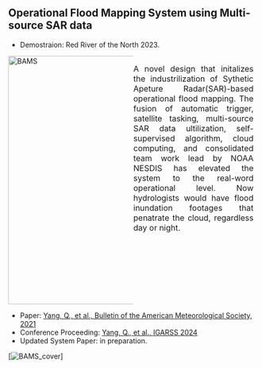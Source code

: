 ## Operational Flood Mapping System using Multi-source SAR data
- Demostraion: Red River of the North 2023.
 <div style="display: flex; flex-direction: row; justify-content: space-between;">
   <div style="width: 50%; margin-top: 0px;"> <!-- Set width to 60% for the figure -->
    <a>
      <img src="../images/MultiSAR_Flood_Maps.gif" alt="BAMS" width="500" style="display: block; margin: 0 auto;"> <!-- Adjust width for larger figure -->
    </a>
  </div>
  <div style="width: 50%; font-size: 16px; text-align: justify; margin-right: 10px;"> <!-- Set width to 40% for text and add margin for spacing -->
    <p>
      A novel design that initalizes the industrilization of Sythetic Apeture Radar(SAR)-based operational flood mapping. The fusion of automatic trigger, satellite tasking, multi-source SAR data ultilization, self-supervised algorithm, cloud computing, and consolidated team work lead by NOAA NESDIS has elevated the system to the real-word operational level. Now hydrologists would have flood inundation footages that penatrate the cloud, regardless day or night.
    </p>
  </div>
</div>

- Paper: [Yang, Q., et al., Bulletin of the American Meteorological Society, 2021](https://journals.ametsoc.org/configurable/content/journals$002fbams$002f102$002f5$002fBAMS-D-19-0319.1.xml?t:ac=journals%24002fbams%24002f102%24002f5%24002fBAMS-D-19-0319.1.xml)
- Conference Proceeding: [Yang, Q., et al., IGARSS 2024](https://essopenarchive.org/users/781530/articles/936006-advanced-operational-flood-monitoring-in-the-new-era-harnessing-high-resolution-event-based-and-multi-source-remote-sensing-data-for-flood-extent-detection-and-depth-estimation)
- Updated System Paper: in preparation.

[![BAMS_cover](../images/BAMS_cover_103_3.png)]